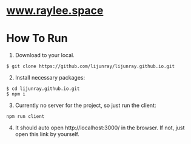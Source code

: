 # www.raylee.space

# How To Run

1. Download to your local.

```
$ git clone https://github.com/lijunray/lijunray.github.io.git
```

2. Install necessary packages:

```
$ cd lijunray.github.io.git
$ npm i
```

3. Currently no server for the project, so just run the client:

```
npm run client
```

4. It should auto open http://localhost:3000/ in the browser. If not, just open this link by yourself.
